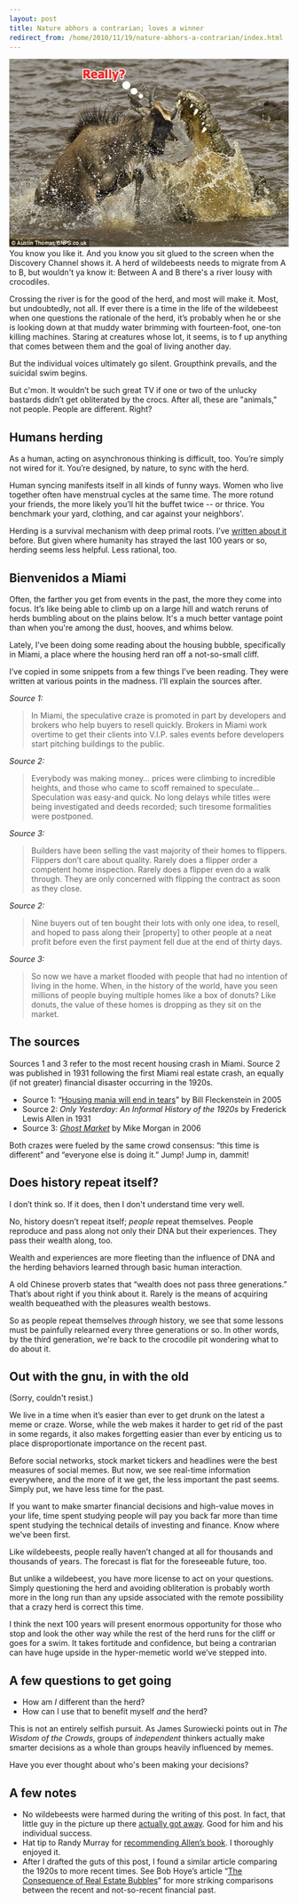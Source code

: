 ```yaml
---
layout: post
title: Nature abhors a contrarian; loves a winner
redirect_from: /home/2010/11/19/nature-abhors-a-contrarian/index.html
---
```

<p><a href="/img/wildebeest2-pe.jpg"><img class="aligncenter size-full wp-image-2179" title="wildebeest2-pe" src="/img/wildebeest2-pe.jpg" alt="" width="550" height="338" /></a>
You know you like it. And you know you sit glued to the screen when the Discovery Channel shows it. A herd of wildebeests needs to migrate from A to B, but wouldn't ya know it: Between A and B there's a river lousy with crocodiles.</p>
<p>Crossing the river is for the good of the herd, and most will make it. Most, but undoubtedly, not all. If ever there is a time in the life of the wildebeest when one questions the rationale of the herd, it’s probably when he or she is looking down at that muddy water brimming with fourteen-foot, one-ton killing machines. Staring at creatures whose lot, it seems, is to f up anything that comes between them and the goal of living another day.</p>
<p>But the individual voices ultimately go silent. Groupthink prevails, and the suicidal swim begins.</p>
<p>But c'mon. It wouldn’t be such great TV if one or two of the unlucky bastards didn’t get obliterated by the crocs.  After all, these are "animals," not people. People are different. Right?</p>
<h2><strong>Humans herding</strong></h2>
<p>As a human, acting on asynchronous thinking is difficult, too. You’re simply not wired for it. You’re designed, by nature, to sync with the herd.</p>
<p>Human syncing manifests itself in all kinds of funny ways.  Women who live together often have menstrual cycles at the same time. The more rotund your friends, the more likely you’ll hit the buffet twice -- or thrice. You benchmark your yard, clothing, and car against your neighbors'.</p>
<p>Herding is a survival mechanism with deep primal roots. I’ve <a href="http://www.practicallyefficient.com/2010/07/19/fighting-the-war-on-terror-in-our-heads/">written about it</a> before. But given where humanity has strayed the last 100 years or so, herding seems less helpful. Less rational, too.</p>
<h2 id="bienvenidosamiami">Bienvenidos a Miami</h2>
<p>Often, the farther you get from events in the past, the more they come into focus.  It’s like being able to climb up on a large hill and watch reruns of herds bumbling about on the plains below. It's a much better vantage point than when you're among the dust, hooves, and whims below.</p>
<p>Lately, I’ve been doing some reading about the housing bubble, specifically in Miami, a place where the housing herd ran off a not-so-small cliff.</p>
<p>I’ve copied in some snippets from a few things I’ve been reading. They were written at various points in the madness. I’ll explain the sources after.</p>
<p><em>Source 1:</em></p>
<blockquote><p>In Miami, the speculative craze is promoted in part by developers and brokers who help buyers to resell quickly. Brokers in Miami work overtime to get their clients into V.I.P. sales events before developers start pitching buildings to the public.</p></blockquote>
<p><em>Source 2:</em></p>
<blockquote><p>Everybody was making money… prices were climbing to incredible heights, and those who came to scoff remained to speculate… Speculation was easy-and quick. No long delays while titles were being investigated and deeds recorded; such tiresome formalities were postponed.</p></blockquote>
<p><em>Source 3:</em></p>
<blockquote><p>Builders have been selling the vast majority of their homes to flippers. Flippers don’t care about quality. Rarely does a flipper order a competent home inspection. Rarely does a flipper even do a walk through. They are only concerned with flipping the contract as soon as they close.</p></blockquote>
<p><em>Source 2:</em></p>
<blockquote><p>Nine buyers out of ten bought their lots with only one idea, to resell, and hoped to pass along their [property] to other people at a neat profit before even the first payment fell due at the end of thirty days.</p></blockquote>
<p><em>Source 3:</em></p>
<blockquote><p>So now we have a market flooded with people that had no intention of living in the home. When, in the history of the world, have you seen millions of people buying multiple homes like a box of donuts? Like donuts, the value of these homes is dropping as they sit on the market.</p></blockquote>
<h2 id="thesources">The sources</h2>
<p>Sources 1 and 3 refer to the most recent housing crash in Miami.  Source 2 was published in 1931 following the first Miami real estate crash, an equally (if not greater) financial disaster occurring in the 1920s.</p>
<ul>
<li>Source 1: “<a href="http://moneycentral.msn.com/content/p108402.asp">Housing mania will end in tears</a>” by Bill Fleckenstein in 2005</li>
<li>Source 2: <em>Only Yesterday: An Informal History of the 1920s</em> by Frederick Lewis Allen in 1931</li>
<li>Source 3: <em><a href="http://globaleconomicanalysis.blogspot.com/2006/07/ghost-housing-market.html">Ghost Market</a></em> by Mike Morgan in 2006</li>
</ul>
<p>Both crazes were fueled by the same crowd consensus: “this time is different” and “everyone else is doing it.” Jump! Jump in, dammit!</p>
<h2 id="doeshistoryrepeatitself">Does history repeat itself?</h2>
<p>I don’t think so. If it does, then I don't understand time very well.</p>
<p>No, history doesn’t repeat itself; <em>people</em> repeat themselves. People reproduce and pass along not only their DNA but their experiences.  They pass their wealth along, too.</p>
<p>Wealth and experiences are more fleeting than the influence of DNA and the herding behaviors learned through basic human interaction.</p>
<p>A old Chinese proverb states that “wealth does not pass three generations.”  That’s about right if you think about it. Rarely is the means of acquiring wealth bequeathed with the pleasures wealth bestows.</p>
<p>So as people repeat themselves <em>through</em> history, we see that some lessons must be painfully relearned every three generations or so. In other words, by the third generation, we're back to the crocodile pit wondering what to do about it.</p>
<h2 id="rebootingless">Out with the gnu, in with the old</h2>
<p>(Sorry, couldn't resist.)</p>
<p>We live in a time when it’s easier than ever to get drunk on the latest a meme or craze.  Worse, while the web makes it harder to get rid of the past in some regards, it also makes forgetting easier than ever by enticing us to place disproportionate importance on the recent past.</p>
<p>Before social networks, stock market tickers and headlines were the best measures of social memes. But now, we see real-time information everywhere, and the more of it we get, the less important the past seems. Simply put, we have less time for the past.</p>
<p>If you want to make smarter financial decisions and high-value moves in your life, time spent studying people will pay you back far more than time spent studying the technical details of investing and finance. Know where we've been first.</p>
<p>Like wildebeests, people really haven’t changed at all for thousands and thousands of years. The forecast is flat for the foreseeable future, too.</p>
<p>But unlike a wildebeest, you have more license to act on your questions. Simply questioning the herd and avoiding obliteration is probably worth more in the long run than any upside associated with the remote possibility that a crazy herd is correct this time.</p>
<p>I think the next 100 years will present enormous opportunity for those who stop and look the other way while the rest of the herd runs for the cliff or goes for a swim.  It takes fortitude and confidence, but being a contrarian can have huge upside in the hyper-memetic world we’ve stepped into.</p>
<h2>A few questions to get going</h2>
<ul>
<li>How am <em>I</em> different than the herd?</li>
<li>How can I use that to benefit myself <em>and </em>the herd?</li>
</ul>
<p>This is not an entirely selfish pursuit. As James Surowiecki points out in <em>The Wisdom of the Crowds</em>, groups of <em>independent </em>thinkers actually make smarter decisions as a whole than groups heavily influenced by memes.</p>
<p>Have you ever thought about who's been making your decisions?</p>
<h2 id="afewnotes">A few notes</h2>
<ul>
<li>No wildebeests were harmed during the writing of this post. In fact, that little guy in the picture up there <a href="http://www.dailymail.co.uk/news/worldnews/article-1245891/Escape-jaws-death-How-young-wildebeest-learned-timing-really-everything.html">actually got away</a>. Good for him and his individual success.</li>
<li>Hat tip to Randy Murray for <a href="http://whowritesforyou.com/2010/09/14/only-yesterday-how-the-past-really-is-prologue/">recommending Allen’s book</a>.  I thoroughly enjoyed it.</li>
<li>After I drafted the guts of this post, I found a similar article comparing the 1920s to more recent times. See Bob Hoye’s article “<a href="http://www.safehaven.com/article/5813/the-consequence-of-real-estate-bubbles">The Consequence of Real Estate Bubbles</a>” for more striking comparisons between the recent and not-so-recent financial past.</li>
</ul>
